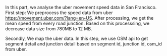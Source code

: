 In this part, we analyse the uber movement speed data in San Francisco.
First step: We preprocess the speed data from uber https://movement.uber.com/?lang=en-US. 
            After processing, we get the mean speed from every road junction. 
            Based on this processsing, we decrease data size from 780MB to 12 MB.

Secondly, We map the uber data. 
          In this step, we use OSM api to get segment detail and junction detail based on segment id, junction id, osm_id from uber.
